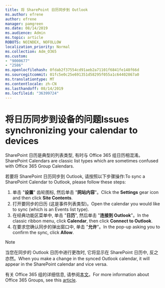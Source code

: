 ```yaml
---
title: 将 SharePoint 日历同步到 Outlook
ms.author: efrene
author: efrene
manager: pamgreen
ms.date: 08/14/2019
ms.audience: Admin
ms.topic: article
ROBOTS: NOINDEX, NOFOLLOW
localization_priority: Normal
ms.collection: Adm_O365
ms.custom:
- "9000677"
- "2586"
ms.openlocfilehash: 0fdab2f37554cd91aeb2a71101f6841fe148f66d
ms.sourcegitcommit: 01fc5e0c25e691351d58295f055a1c64402867a0
ms.translationtype: MT
ms.contentlocale: zh-CN
ms.lasthandoff: 08/14/2019
ms.locfileid: "36399724"
---
```

# <a name="issues-synchronizing-your-calendar-to-devices"></a><span data-ttu-id="08d97-102">将日历同步到设备的问题</span><span class="sxs-lookup"><span data-stu-id="08d97-102">Issues synchronizing your calendar to devices</span></span>

<span data-ttu-id="08d97-103">SharePoint 日历是典型的列表类型, 有时与 Office 365 组日历相混淆。</span><span class="sxs-lookup"><span data-stu-id="08d97-103">SharePoint Calendars are classic list types which are sometimes confused with Office 365 Group Calendars.</span></span>

<span data-ttu-id="08d97-104">若要将 SharePoint 日历同步到 Outlook, 请按照以下步骤操作:</span><span class="sxs-lookup"><span data-stu-id="08d97-104">To sync a SharePoint Calendar to Outlook, please follow these steps:</span></span>

1. <span data-ttu-id="08d97-105">单击 "**设置**" 齿轮图标, 然后单击 "**网站内容**"。</span><span class="sxs-lookup"><span data-stu-id="08d97-105">Click the **Settings** gear icon and then click **Site Contents**.</span></span>
2. <span data-ttu-id="08d97-106">打开要同步的日历 (这是事件列表类型)。</span><span class="sxs-lookup"><span data-stu-id="08d97-106">Open the calendar you would like to sync (which is an Events list type).</span></span>
3. <span data-ttu-id="08d97-107">在经典功能区菜单中, 单击 "**日历**", 然后单击 "**连接到 Outlook**"。</span><span class="sxs-lookup"><span data-stu-id="08d97-107">In the classic ribbon menu, click **Calendar**, then click **Connect to Outlook**.</span></span>
4. <span data-ttu-id="08d97-108">在要求您确认同步的弹出窗口中, 单击 "**允许**"。</span><span class="sxs-lookup"><span data-stu-id="08d97-108">In the pop-up asking you to confirm the sync, click **Allow**.</span></span>

>[!Note]
> <span data-ttu-id="08d97-109">当您在同步的 Outlook 日历中进行更改时, 它将显示在 SharePoint 日历中, 反之亦然。</span><span class="sxs-lookup"><span data-stu-id="08d97-109">When you make a change in the synced Outlook calendar, it will appear in the SharePoint calendar and vice versa.</span></span>

<span data-ttu-id="08d97-110">有关 Office 365 组的详细信息, 请参阅[本文](https://support.office.com/en-us/article/Learn-about-Office-365-groups-b565caa1-5c40-40ef-9915-60fdb2d97fa2)。</span><span class="sxs-lookup"><span data-stu-id="08d97-110">For more information about Office 365 Groups, see this [article](https://support.office.com/en-us/article/Learn-about-Office-365-groups-b565caa1-5c40-40ef-9915-60fdb2d97fa2).</span></span>
